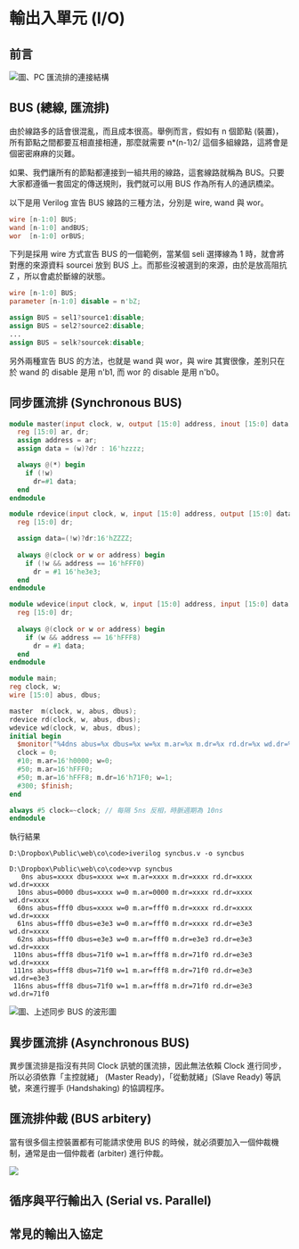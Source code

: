 # 輸出入單元 (I/O)

## 前言

![圖、PC 匯流排的連接結構](./img/pcibus.jpg)

## BUS (總線, 匯流排)

由於線路多的話會很混亂，而且成本很高。舉例而言，假如有 n 個節點 (裝置)，所有節點之間都要互相直接相連，那麼就需要 n*(n-1)2/ 這個多組線路，這將會是個密密麻麻的災難。

如果、我們讓所有的節點都連接到一組共用的線路，這套線路就稱為 BUS。只要大家都遵循一套固定的傳送規則，我們就可以用 BUS 作為所有人的通訊橋梁。

以下是用 Verilog 宣告 BUS 線路的三種方法，分別是 wire, wand 與 wor。

```verilog
wire [n-1:0] BUS;
wand [n-1:0] andBUS;
wor  [n-1:0] orBUS;
```

下列是採用 wire 方式宣告 BUS 的一個範例，當某個 seli 選擇線為 1 時，就會將對應的來源資料 sourcei 放到 BUS 上。而那些沒被選到的來源，由於是放高阻抗 Z ，所以會處於斷線的狀態。

```verilog
wire [n-1:0] BUS;
parameter [n-1:0] disable = n'bZ;

assign BUS = sel1?source1:disable;
assign BUS = sel2?source2:disable;
...
assign BUS = selk?sourcek:disable;
```

另外兩種宣告 BUS 的方法，也就是 wand 與 wor，與 wire 其實很像，差別只在於 wand 的 disable 是用 n'b1, 而 wor 的 disable 是用 n'b0。

## 同步匯流排 (Synchronous BUS)

```verilog
module master(input clock, w, output [15:0] address, inout [15:0] data);
  reg [15:0] ar, dr;
  assign address = ar;
  assign data = (w)?dr : 16'hzzzz;

  always @(*) begin
    if (!w)
	  dr=#1 data;
  end  
endmodule

module rdevice(input clock, w, input [15:0] address, output [15:0] data);
  reg [15:0] dr;

  assign data=(!w)?dr:16'hZZZZ;
  
  always @(clock or w or address) begin
    if (!w && address == 16'hFFF0)
	  dr = #1 16'he3e3;
  end
endmodule

module wdevice(input clock, w, input [15:0] address, input [15:0] data);
  reg [15:0] dr;
  
  always @(clock or w or address) begin
    if (w && address == 16'hFFF8)
	  dr = #1 data;
  end
endmodule

module main;
reg clock, w;
wire [15:0] abus, dbus;

master  m(clock, w, abus, dbus);
rdevice rd(clock, w, abus, dbus);
wdevice wd(clock, w, abus, dbus);
initial begin
  $monitor("%4dns abus=%x dbus=%x w=%x m.ar=%x m.dr=%x rd.dr=%x wd.dr=%x", $stime, abus, dbus, w, m.ar, m.dr, rd.dr, wd.dr);
  clock = 0;
  #10; m.ar=16'h0000; w=0; 
  #50; m.ar=16'hFFF0; 
  #50; m.ar=16'hFFF8; m.dr=16'h71F0; w=1;
  #300; $finish;
end

always #5 clock=~clock; // 每隔 5ns 反相，時脈週期為 10ns
endmodule
```

執行結果

```
D:\Dropbox\Public\web\co\code>iverilog syncbus.v -o syncbus

D:\Dropbox\Public\web\co\code>vvp syncbus
   0ns abus=xxxx dbus=xxxx w=x m.ar=xxxx m.dr=xxxx rd.dr=xxxx wd.dr=xxxx
  10ns abus=0000 dbus=xxxx w=0 m.ar=0000 m.dr=xxxx rd.dr=xxxx wd.dr=xxxx
  60ns abus=fff0 dbus=xxxx w=0 m.ar=fff0 m.dr=xxxx rd.dr=xxxx wd.dr=xxxx
  61ns abus=fff0 dbus=e3e3 w=0 m.ar=fff0 m.dr=xxxx rd.dr=e3e3 wd.dr=xxxx
  62ns abus=fff0 dbus=e3e3 w=0 m.ar=fff0 m.dr=e3e3 rd.dr=e3e3 wd.dr=xxxx
 110ns abus=fff8 dbus=71f0 w=1 m.ar=fff8 m.dr=71f0 rd.dr=e3e3 wd.dr=xxxx
 111ns abus=fff8 dbus=71f0 w=1 m.ar=fff8 m.dr=71f0 rd.dr=e3e3 wd.dr=e3e3
 116ns abus=fff8 dbus=71f0 w=1 m.ar=fff8 m.dr=71f0 rd.dr=e3e3 wd.dr=71f0
```

![圖、上述同步 BUS 的波形圖](./img/syncbus_wave.jpg)

## 異步匯流排 (Asynchronous BUS) 

異步匯流排是指沒有共同 Clock 訊號的匯流排，因此無法依賴 Clock 進行同步，所以必須依靠「主控就緒」 (Master Ready)，「從動就緒」(Slave Ready) 等訊號，來進行握手 (Handshaking) 的協調程序。

## 匯流排仲裁 (BUS arbitery)

當有很多個主控裝置都有可能請求使用 BUS 的時候，就必須要加入一個仲裁機制，通常是由一個仲裁者 (arbiter) 進行仲裁。

![](./img/arbiter.jpg)



## 循序與平行輸出入 (Serial vs. Parallel)

## 常見的輸出入協定



